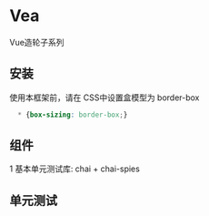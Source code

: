 # Vea

Vue造轮子系列


## 安装

使用本框架前，请在 CSS中设置盒模型为 border-box

```css
  * {box-sizing: border-box;}
```


## 组件

1 基本单元测试库: chai + chai-spies
 
 
## 单元测试

